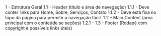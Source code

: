 1 - Estrutura Geral
    1.1 - Header (titulo e área de navegação)
        1.1.1 - Deve conter links para Home, Sobre, Serviços, Contato
        1.1.2 - Deve está fixa no topo da página para permitir a navegação fácil.
    1.2 - Main Content (área principal com o conteúdo se seções)
        1.2.1 - 
    1.3 - Footer (Rodapé com copyright e possíveis links úteis)

    